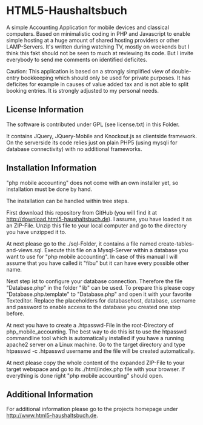 HTML5-Haushaltsbuch
===================

A simple Accounting Application for mobile devices and classical computers.
Based on minimalistic coding in PHP and Javascript to enable simple hosting
at a huge amount of shared hosting providers or other LAMP-Servers.
It's written during watching TV, mostly on weekends but I think this fakt
should not be seen to much at reviewing its code. But I invite everybody to
send me comments on identified deficites.

Caution: This application is based on a strongly simplified view of double-entry 
bookkeeping which should only be used for private purposes. It has deficites
for example in causes of value added tax and is not able to split booking entries.
It is strongly adjusted to my personal needs.

License Information
-------------------

The software is contributed under GPL (see license.txt) in this Folder.

It contains JQuery, JQuery-Mobile and Knockout.js as clientside framework.
On the serverside its code relies just on plain PHP5 (using mysqli for 
database connectivity) with no additional frameworks.

Installation Information
------------------------

"php mobile accounting" does not come with an own installer yet, so installation must be done by hand.

The installation can be handled within tree steps.

First download this repository from GitHub (you will find it at http://download.html5-haushaltsbuch.de). I assume, you have loaded it as an ZIP-File. Unzip this file to your local computer and go to the directory you have unzipped it to.   

At next please go to the ./sql-Folder, it contains a file named create-tables-and-views.sql. Execute this file on a Mysql-Server within a database you want to use for "php mobile accounting". In case of this manual I will assume that you have called it "fibu" but it can have every possible other name.

Next step ist to configure your database connection. Therefore the file "Database.php" in the folder "lib" can be used. To prepare this please copy "Database.php.template" to "Database.php" and open it with your favorite Texteditor. Replace the placeholders for databasehost, database, username and password to enable access to the database you created one step before.

At next you have to create a .htpasswd-File in the root-Directory of php_mobile_accounting. The best way to do this ist to use the htpasswd commandline tool which is automatically
installed if you have a running apache2 server on a Linux machine. Go to the target directory and type htpasswd -c .htpasswd username and the file will be created automatically.

At next please copy the whole content of the expanded ZIP-File to your target webspace and go to its ./html/index.php file with your browser. If everything is done right "php mobile accounting" should open.


Additional Information
----------------------

For additional information please go to the projects homepage under http://www.html5-haushaltsbuch.de.
